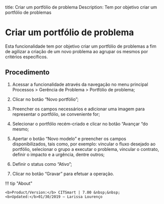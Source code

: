 title: Criar um portfólio de problema
Description: Tem por objetivo criar um portfólio de problemas
# Criar um portfólio de problema


Esta funcionalidade tem por objetivo criar um portfólio de problemas a fim de agilizar a criação
de um novo problema ao agrupar os mesmos por critérios específicos.

Procedimento
------------

1.  Acessar a funcionalidade através da navegação no menu principal Processos \>
    Gerência de Problema \> Portfólio de problema;

2.  Clicar no botão “Novo portfólio”;

3.  Preencher os campos necessários e adicionar uma imagem para representar o
    portfólio, se conveniente for;

4.  Selecionar o portfólio recém-criado e clicar no botão “Avançar “do mesmo;

5.  Apertar o botão “Novo modelo” e preencher os campos disponibilizados, tais
    como, por exemplo: vincular o fluxo desejado ao portfólio, selecionar o
    grupo a executar o problema, vincular o contrato, definir o impacto e a
    urgência, dentre outros;

6.  Definir o status como “Ativo”;

7.  Clicar no botão “Gravar” para efetuar a operação.  

!!! tip "About"

    <b>Product/Version:</b> CITSmart | 7.00 &nbsp;&nbsp;
    <b>Updated:</b>01/30/2019 – Larissa Lourenço

